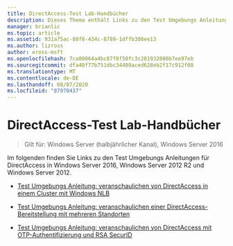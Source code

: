```yaml
---
title: DirectAccess-Test Lab-Handbücher
description: Dieses Thema enthält Links zu den Test Umgebungs Anleitungen für DirectAccess in Windows Server 2016.
manager: brianlic
ms.topic: article
ms.assetid: 931a75ac-80f8-434c-8789-1dffb308ee13
ms.author: lizross
author: eross-msft
ms.openlocfilehash: 7ca80064a4bc87f8f50fc3c281932880b7ee97eb
ms.sourcegitcommit: dfa48f77b751dbc34409aced628eb2f17c912f08
ms.translationtype: MT
ms.contentlocale: de-DE
ms.lasthandoff: 08/07/2020
ms.locfileid: "87970437"
---
```

# <a name="directaccess-test-lab-guides"></a>DirectAccess-Test Lab-Handbücher

>Gilt für: Windows Server (halbjährlicher Kanal), Windows Server 2016

Im folgenden finden Sie Links zu den Test Umgebungs Anleitungen für DirectAccess in Windows Server 2016, Windows Server 2012 R2 und Windows Server 2012.

- [Test Umgebungs Anleitung: veranschaulichen von DirectAccess in einem Cluster mit Windows NLB](tlg-cluster-nlb/Test-Lab-Guide-Demonstrate-DirectAccess-in-a-Cluster-with-Windows-NLB.md)

- [Test Umgebungs Anleitung: veranschaulichen einer DirectAccess-Bereitstellung mit mehreren Standorten](tlg-multisite/Test-Lab-Guide-Demonstrate-a-DirectAccess-Multisite-Deployment.md)

- [Test Umgebungs Anleitung: veranschaulichen von DirectAccess mit OTP-Authentifizierung und RSA SecurID](tlg-otp-securid/Test-Lab-Guide-Demonstrate-DirectAccess-with-OTP-Authentication-and-RSA-SecurID.md)
